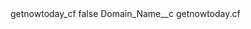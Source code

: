 <?xml version="1.0" encoding="UTF-8"?>
<CustomMetadata xmlns="http://soap.sforce.com/2006/04/metadata" xmlns:xsi="http://www.w3.org/2001/XMLSchema-instance" xmlns:xsd="http://www.w3.org/2001/XMLSchema">
    <label>getnowtoday_cf</label>
    <protected>false</protected>
    <values>
        <field>Domain_Name__c</field>
        <value xsi:type="xsd:string">getnowtoday.cf</value>
    </values>
</CustomMetadata>
